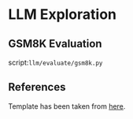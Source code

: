 # LLM Exploration

## GSM8K Evaluation

script:`llm/evaluate/gsm8k.py`














## References
Template has been taken from [here](https://github.com/Guangxuan-Xiao/GSM8K-eval).